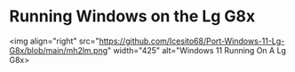 # Running Windows on the Lg G8x

<img align="right" src="https://github.com/Icesito68/Port-Windows-11-Lg-G8x/blob/main/mh2lm.png" width="425" alt="Windows 11 Running On A Lg G8x>


